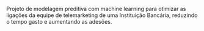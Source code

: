 Projeto de modelagem preditiva com machine learning para otimizar as ligações da equipe de telemarketing de uma Instituição Bancária, reduzindo o tempo gasto e aumentando as adesões.
